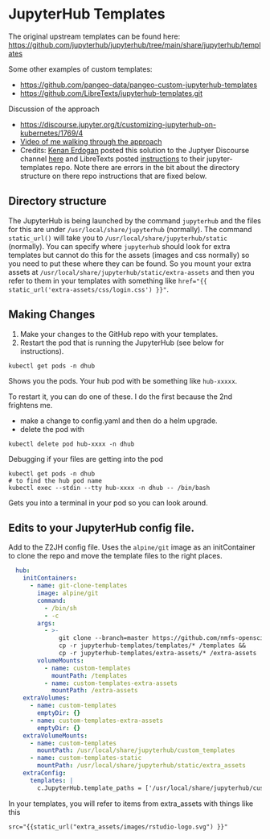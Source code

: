 # JupyterHub Templates

The original upstream templates can be found here: https://github.com/jupyterhub/jupyterhub/tree/main/share/jupyterhub/templates

Some other examples of custom templates:

* https://github.com/pangeo-data/pangeo-custom-jupyterhub-templates
* https://github.com/LibreTexts/jupyterhub-templates.git

Discussion of the approach
* https://discourse.jupyter.org/t/customizing-jupyterhub-on-kubernetes/1769/4
* [Video of me walking through the approach](https://youtu.be/o8venP6a8D0)
* Credits: [Kenan Erdogan](https://discourse.jupyter.org/u/bitnik/summary) posted this solution to the Juptyer Discourse channel [here](https://discourse.jupyter.org/t/customizing-jupyterhub-on-kubernetes/1769/3) and LibreTexts posted [instructions](https://github.com/LibreTexts/jupyterhub-templates) to their jupyter-templates repo. Note there are errors in the bit about the directory structure on there repo instructions that are fixed below.


## Directory structure

The JupyterHub is being launched by the command `jupyterhub` and the files for this are under `/usr/local/share/jupyterhub` (normally). The command `static_url()` will take you to `/usr/local/share/jupyterhub/static` (normally). You can specify where `jupyterhub` should look for extra templates but cannot do this for the assets (images and css normally) so you need to put these where they can be found. So you mount your extra assets at `/usr/local/share/jupyterhub/static/extra-assets` and then you refer to them in your templates with something like `href="{{ static_url('extra-assets/css/login.css') }}"`.

## Making Changes

1. Make your changes to the GitHub repo with your templates.
1. Restart the pod that is running the JupyterHub (see below for instructions).

```
kubectl get pods -n dhub
```
Shows you the pods. Your hub pod with be something like `hub-xxxxx`.

To restart it, you can do one of these. I do the first because the 2nd frightens me.

* make a change to config.yaml and then do a helm upgrade.
* delete the pod with
```
kubectl delete pod hub-xxxx -n dhub
```

Debugging if your files are getting into the pod
```
kubectl get pods -n dhub 
# to find the hub pod name
kubectl exec --stdin --tty hub-xxxx -n dhub -- /bin/bash
```
Gets you into a terminal in your pod so you can look around.

## Edits to your JupyterHub config file.

Add to the Z2JH config file. Uses the `alpine/git` image as an initContainer to clone the repo and move the template files to the right places.
```yaml
  hub:
    initContainers:
      - name: git-clone-templates
        image: alpine/git
        command:
          - /bin/sh
          - -c
        args:
          - >-
              git clone --branch=master https://github.com/nmfs-opensci/jupyterhub-templates.git &&
              cp -r jupyterhub-templates/templates/* /templates &&
              cp -r jupyterhub-templates/extra-assets/* /extra-assets
        volumeMounts:
          - name: custom-templates
            mountPath: /templates
          - name: custom-templates-extra-assets
            mountPath: /extra-assets
    extraVolumes:
      - name: custom-templates
        emptyDir: {}
      - name: custom-templates-extra-assets
        emptyDir: {}
    extraVolumeMounts:
      - name: custom-templates
        mountPath: /usr/local/share/jupyterhub/custom_templates
      - name: custom-templates-static
        mountPath: /usr/local/share/jupyterhub/static/extra_assets
    extraConfig:
      templates: |
        c.JupyterHub.template_paths = ['/usr/local/share/jupyterhub/custom_templates/']
```

In your templates, you will refer to items from extra_assets with things like this
```
src="{{static_url("extra_assets/images/rstudio-logo.svg") }}"
```
